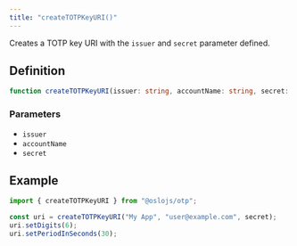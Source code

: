 ```yaml
---
title: "createTOTPKeyURI()"
---
```


Creates a TOTP key URI with the `issuer` and `secret` parameter defined.

## Definition

```ts
function createTOTPKeyURI(issuer: string, accountName: string, secret: Uint8Array): KeyURI;
```

### Parameters

- `issuer`
- `accountName`
- `secret`

## Example

```ts
import { createTOTPKeyURI } from "@oslojs/otp";

const uri = createTOTPKeyURI("My App", "user@example.com", secret);
uri.setDigits(6);
uri.setPeriodInSeconds(30);
```
